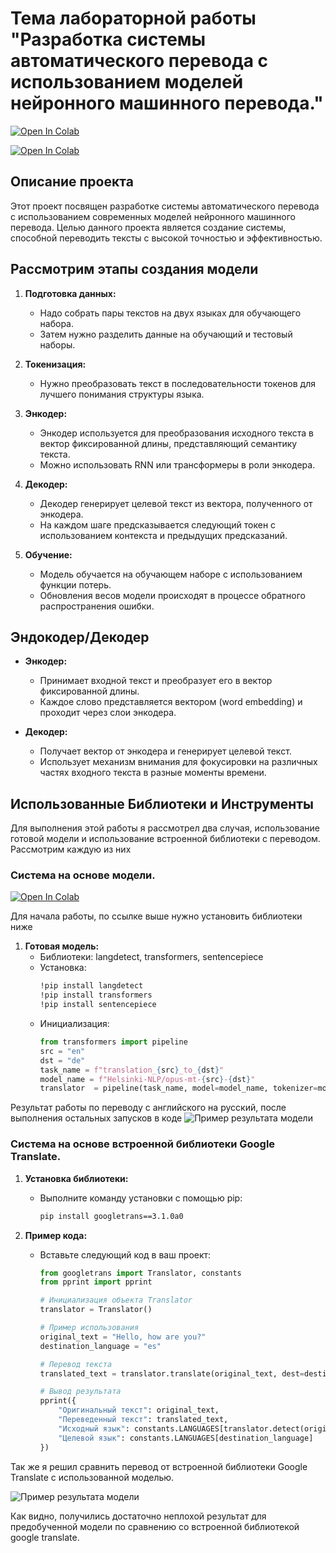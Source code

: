 # Тема лабораторной работы "Разработка системы автоматического перевода с использованием моделей нейронного машинного перевода."

[![Open In Colab](https://colab.research.google.com/assets/colab-badge.svg)](https://colab.research.google.com/drive/18fXF_kcnEd-QSQFHLqXb4wHSIuJ8xgEL#scrollTo=QbCkRm58uep4)

[![Open In Colab](https://colab.research.google.com/assets/colab-badge.svg)](https://colab.research.google.com/drive/1tBRjSFcwfnsshk0CVZfjfsN6--QBy75E#scrollTo=kTIGvJUxfp5S)

## Описание проекта

Этот проект посвящен разработке системы автоматического перевода с использованием современных моделей нейронного машинного перевода. Целью данного проекта является создание системы, способной переводить тексты с высокой точностью и эффективностью.

## Рассмотрим этапы создания модели

1. **Подготовка данных:**
   - Надо собрать пары текстов на двух языках для обучающего набора.
   - Затем нужно разделить данные на обучающий и тестовый наборы.

2. **Токенизация:**
   - Нужно преобразовать текст в последовательности токенов для лучшего понимания структуры языка.

3. **Энкодер:**
   - Энкодер используется для преобразования исходного текста в вектор фиксированной длины, представляющий семантику текста.
   - Можно использовать RNN или трансформеры в роли энкодера.

4. **Декодер:**
   - Декодер генерирует целевой текст из вектора, полученного от энкодера.
   - На каждом шаге предсказывается следующий токен с использованием контекста и предыдущих предсказаний.

5. **Обучение:**
   - Модель обучается на обучающем наборе с использованием функции потерь.
   - Обновления весов модели происходят в процессе обратного распространения ошибки.

## Эндокодер/Декодер

- **Энкодер:**
   - Принимает входной текст и преобразует его в вектор фиксированной длины.
   - Каждое слово представляется вектором (word embedding) и проходит через слои энкодера.

- **Декодер:**
   - Получает вектор от энкодера и генерирует целевой текст.
   - Использует механизм внимания для фокусировки на различных частях входного текста в разные моменты времени.

## Использованные Библиотеки и Инструменты

Для выполнения этой работы я рассмотрел два случая, использование готовой модели и использование встроенной библиотеки с переводом. Рассмотрим каждую из них

### Система на основе модели.
[![Open In Colab](https://colab.research.google.com/assets/colab-badge.svg)](https://colab.research.google.com/drive/18fXF_kcnEd-QSQFHLqXb4wHSIuJ8xgEL#scrollTo=QbCkRm58uep4)

Для начала работы, по ссылке выше нужно установить библиотеки ниже

1. **Готовая модель:**
   - Библиотеки: langdetect, transformers, sentencepiece
   - Установка: 
     ```bash
     !pip install langdetect
     !pip install transformers
     !pip install sentencepiece
     ```
   - Инициализация:
     ```python
     from transformers import pipeline
     src = "en"
     dst = "de"
     task_name = f"translation_{src}_to_{dst}"
     model_name = f"Helsinki-NLP/opus-mt-{src}-{dst}"
     translator  = pipeline(task_name, model=model_name, tokenizer=model_name)

  Результат работы по переводу с английского на русский, после выполнения остальных запусков в коде
  ![Пример результата модели](https://github.com/Opetrek/Labwork1/blob/main/Lab-work2/%D0%9B%D0%B0%D0%B1.%D1%80%D0%B0%D0%B12%20-%20%D0%BF%D0%B5%D1%80%D0%B5%D0%B2%D0%BE%D0%B4%20%D1%82%D0%B5%D0%BA%D1%81%D1%82%D0%B0%20%D1%81%20%D0%BF%D0%BE%D0%BC%D0%BE%D1%89%D0%B8%20%D0%B3%D1%83%D0%B3%D0%BB%20%D0%BF%D0%B5%D1%80%D0%B5%D0%B2%D0%BE%D0%B4%D1%87%D0%B8%D0%BA%D0%B0.png)

### Система на основе встроенной библиотеки Google Translate.

1. **Установка библиотеки:**
   - Выполните команду установки с помощью pip:
     ```bash
     pip install googletrans==3.1.0a0
     ```

2. **Пример кода:**
   - Вставьте следующий код в ваш проект:
     ```python
     from googletrans import Translator, constants
     from pprint import pprint

     # Инициализация объекта Translator
     translator = Translator()
     
     # Пример использования
     original_text = "Hello, how are you?"
     destination_language = "es"
     
     # Перевод текста
     translated_text = translator.translate(original_text, dest=destination_language).text
     
     # Вывод результата
     pprint({
         "Оригинальный текст": original_text,
         "Переведенный текст": translated_text,
         "Исходный язык": constants.LANGUAGES[translator.detect(original_text).lang],
         "Целевой язык": constants.LANGUAGES[destination_language]
     })
     ```

Так же я решил сравнить перевод от встроенной библиотеки Google Translate с использованной моделью.

![Пример результата модели](https://github.com/Opetrek/Labwork1/blob/main/Lab-work2/%D0%9B%D0%B0%D0%B1.%D1%80%D0%B0%D0%B12%20-%20%D0%BF%D0%B5%D1%80%D0%B5%D0%B2%D0%BE%D0%B4%20%D1%82%D0%B5%D0%BA%D1%81%D1%82%D0%B0%20%D1%81%20%D0%BF%D0%BE%D0%BC%D0%BE%D1%89%D0%B8%20%D0%B3%D1%83%D0%B3%D0%BB%20%D0%BF%D0%B5%D1%80%D0%B5%D0%B2%D0%BE%D0%B4%D1%87%D0%B8%D0%BA%D0%B0.png)

Как видно, получились достаточно неплохой результат для предобученной модели по сравнению со встроенной библиотекой google translate.
